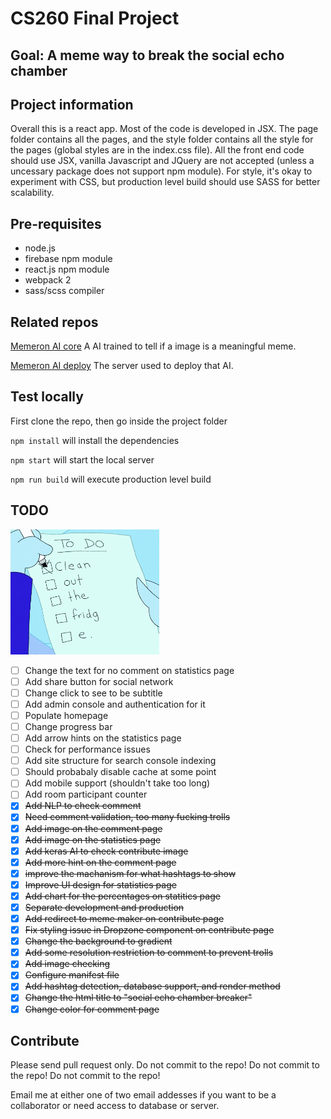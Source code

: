 # CS260 Final Project

## Goal: A meme way to break the social echo chamber

## Project information
Overall this is a react app. Most of the code is developed in JSX. The page folder contains all the pages, and the style folder contains all the style for the pages (global styles are in the index.css file). All the front end code should use JSX, vanilla Javascript and JQuery are not accepted (unless a uncessary package does not support npm module). For style, it's okay to experiment with CSS, but production level build should use SASS for better scalability.

## Pre-requisites
* node.js
* firebase npm module
* react.js npm module
* webpack 2
* sass/scss compiler

## Related repos

[Memeron AI core](https://github.com/tianhaoz95/memeron) A AI trained to tell if a image is a meaningful meme.

[Memeron AI deploy](https://github.com/tianhaoz95/memeron-deploy) The server used to deploy that AI.

## Test locally
First clone the repo, then go inside the project folder

`npm install` will install the dependencies

`npm start` will start the local server

`npm run build` will execute production level build

## TODO

<img src="https://raw.githubusercontent.com/tianhaoz95/pics/master/funny-gif-to-todo-list-done.gif" height="200"/>

- [ ] Change the text for no comment on statistics page
- [ ] Add share button for social network
- [ ] Change click to see to be subtitle
- [ ] Add admin console and authentication for it
- [ ] Populate homepage
- [ ] Change progress bar
- [ ] Add arrow hints on the statistics page
- [ ] Check for performance issues
- [ ] Add site structure for search console indexing
- [ ] Should probabaly disable cache at some point
- [ ] Add mobile support (shouldn't take too long)
- [ ] Add room participant counter
- [x] ~~Add NLP to check comment~~
- [x] ~~Need comment validation, too many fucking trolls~~
- [x] ~~Add image on the comment page~~
- [x] ~~Add image on the statistics page~~
- [x] ~~Add keras AI to check contribute image~~
- [x] ~~Add more hint on the comment page~~
- [x] ~~improve the machanism for what hashtags to show~~
- [x] ~~Improve UI design for statistics page~~
- [x] ~~Add chart for the percentages on statitics page~~
- [x] ~~Separate development and production~~
- [x] ~~Add redirect to meme maker on contribute page~~
- [x] ~~Fix styling issue in Dropzone component on contribute page~~
- [x] ~~Change the background to gradient~~
- [x] ~~Add some resolution restriction to comment to prevent trolls~~
- [x] ~~Add image checking~~
- [x] ~~Configure manifest file~~
- [x] ~~Add hashtag detection, database support, and render method~~
- [x] ~~Change the html title to "social echo chamber breaker"~~
- [x] ~~Change color for comment page~~

## Contribute
Please send pull request only. Do not commit to the repo! Do not commit to the repo! Do not commit to the repo!

Email me at either one of two email addesses if you want to be a collaborator or need access to database or server.
